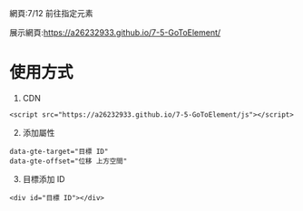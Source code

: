 網頁:7/12 前往指定元素

展示網頁:https://a26232933.github.io/7-5-GoToElement/

# 使用方式
1. CDN

```
<script src="https://a26232933.github.io/7-5-GoToElement/js"></script>
```
2. 添加屬性

```
data-gte-target="目標 ID" 
data-gte-offset="位移 上方空間"
```

3. 目標添加 ID

```
<div id="目標 ID"></div>
```